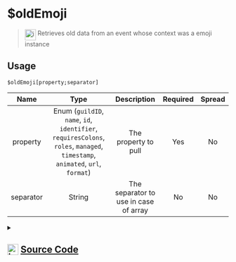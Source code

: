 # $oldEmoji
> <img align="top" src="https://upload.wikimedia.org/wikipedia/commons/thumb/e/e4/Infobox_info_icon.svg/160px-Infobox_info_icon.svg.png?20150409153300" alt="image" width="25" height="auto"> Retrieves old data from an event whose context was a emoji instance
## Usage
```
$oldEmoji[property;separator]
```
| Name | Type | Description | Required | Spread
| :---: | :---: | :---: | :---: | :---: |
property | Enum (`guildID`, `name`, `id`, `identifier`, `requiresColons`, `roles`, `managed`, `timestamp`, `animated`, `url`, `format`) | The property to pull | Yes | No
separator | String | The separator to use in case of array | No | No
<details>
<summary>
    
## <img align="top" src="https://cdn4.iconfinder.com/data/icons/iconsimple-logotypes/512/github-512.png" alt="image" width="25" height="auto">  [Source Code](https://github.com/tryforge/ForgeScript-V2/blob/main/src/native/oldEmoji.ts)
    
</summary>
    
```ts
import { EmojiProperties, EmojiProperty } from "../properties/emoji"
import { ArgType, NativeFunction, Return } from "../structures"

export default new NativeFunction({
    name: "$oldEmoji",
    version: "1.0.0",
    description: "Retrieves old data from an event whose context was a emoji instance",
    brackets: true,
    unwrap: true,
    args: [
        {
            name: "property",
            description: "The property to pull",
            rest: false,
            type: ArgType.Enum,
            enum: EmojiProperty,
            required: true,
        },
        {
            name: "separator",
            description: "The separator to use in case of array",
            rest: false,
            type: ArgType.String,
        },
    ],
    execute(ctx, [prop, sep]) {
        return this.success(EmojiProperties[prop](ctx.states?.emoji?.old, sep))
    },
})

```
    
</details>